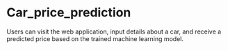 # Car_price_prediction
Users can visit the web application, input details about a car, and receive a predicted price based on the trained machine learning model. 
